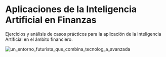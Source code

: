 # Aplicaciones de la Inteligencia Artificial en Finanzas

Ejercicios y análisis de casos prácticos para la aplicación de la Inteligencia Artificial en el ámbito financiero.


![un_entorno_futurista_que_combina_tecnolog_a_avanzada](https://github.com/user-attachments/assets/c7bbfb3e-813d-43cb-8c87-bd5c37ac0bc2)
